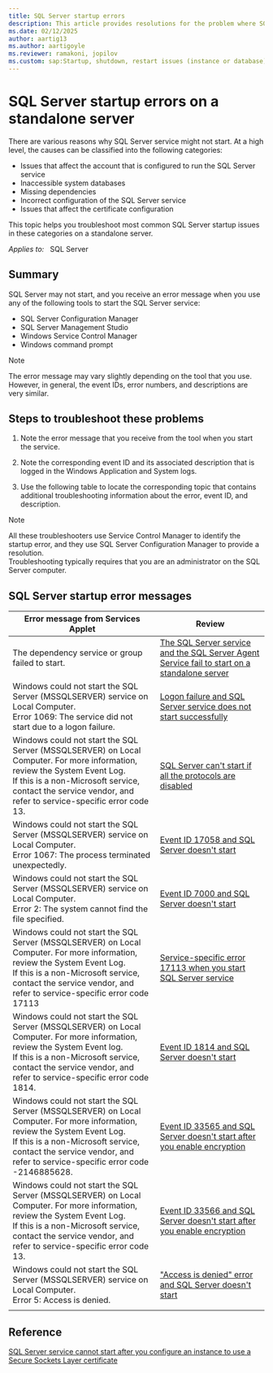 ```yaml
---
title: SQL Server startup errors  
description: This article provides resolutions for the problem where SQL Server fails to start on a standalone server.
ms.date: 02/12/2025
author: aartig13
ms.author: aartigoyle
ms.reviewer: ramakoni, jopilov
ms.custom: sap:Startup, shutdown, restart issues (instance or database)
---
```

# SQL Server startup errors on a standalone server

There are various reasons why SQL Server service might not start. At a high level, the causes can be classified into the following categories:

- Issues that affect the account that is configured to run the SQL Server service
- Inaccessible system databases
- Missing dependencies
- Incorrect configuration of the SQL Server service
- Issues that affect the certificate configuration

This topic helps you troubleshoot most common SQL Server startup issues in these categories on a standalone server.

_Applies to:_ &nbsp; SQL Server

## Summary

SQL Server may not start, and you receive an error message when you use any of the following tools to start the SQL Server service:

- SQL Server Configuration Manager
- SQL Server Management Studio
- Windows Service Control Manager
- Windows command prompt

> [!NOTE]
> The error message may vary slightly depending on the tool that you use. However, in general, the event IDs, error numbers, and descriptions are very similar.

## Steps to troubleshoot these problems

1. Note the error message that you receive from the tool when you start the service.

1. Note the corresponding event ID and its associated description that is logged in the Windows Application and System logs.

1. Use the following table to locate the corresponding topic that contains additional troubleshooting information about the error, event ID, and description.

> [!NOTE]
> All these troubleshooters use Service Control Manager to identify the startup error, and they use SQL Server Configuration Manager to provide a resolution.  
Troubleshooting typically requires that you are an administrator on the SQL Server computer.

## SQL Server startup error messages

|Error message from Services Applet|Review|
|---|---|
|The dependency service or group failed to start. |[The SQL Server service and the SQL Server Agent Service fail to start on a standalone server](agent-service-fails-start-stand-alone-server.md)|
|Windows could not start the SQL Server (MSSQLSERVER) service on Local Computer. <br/> Error 1069: The service did not start due to a logon failure.|[Logon failure and SQL Server service does not start successfully](error-1069-service-cannot-start.md)|
|Windows could not start the SQL Server (MSSQLSERVER) on Local Computer. For more information, review the System Event Log.<br/> If this is a non-Microsoft service, contact the service vendor, and refer to service-specific error code 13.|[SQL Server can't start if all the protocols are disabled](../startup-shutdown/error-17182-protocols-disabled-start-failure.md)|
|Windows could not start the SQL Server (MSSQLSERVER) service on Local Computer.<br/>Error 1067: The process terminated unexpectedly.|[Event ID 17058 and SQL Server doesn't start](event-id-17058-start-sql-server.md)|
|Windows could not start the SQL Server (MSSQLSERVER) service on Local Computer.<br/>Error 2: The system cannot find the file specified.|[Event ID 7000 and SQL Server doesn't start](event-id-7000-fail-start.md)|
|Windows could not start the SQL Server (MSSQLSERVER) on Local Computer. For more information, review the System Event Log.<br/>If this is a non-Microsoft service, contact the service vendor, and refer to service-specific error code 17113|[Service-specific error 17113 when you start SQL Server service](error-17113-start-service.md)|
|Windows could not start the SQL Server (MSSQLSERVER) on Local Computer. For more information, review the System Event log.<br/>If this is a non-Microsoft service, contact the service vendor, and refer to service-specific error code 1814.|[Event ID 1814 and SQL Server doesn't start](event-id-1814-fail-start.md)|
|Windows could not start the SQL Server (MSSQLSERVER) on Local Computer. For more information, review the System Event Log.<br/>If this is a non-Microsoft service, contact the service vendor, and refer to service-specific error code -2146885628.|[Event ID 33565 and SQL Server doesn't start after you enable encryption](event-id-33565-start-sql-server.md)|
|Windows could not start the SQL Server (MSSQLSERVER) on Local Computer. For more information, review the System Event Log.<br/>If this is a non-Microsoft service, contact the service vendor, and refer to service-specific error code 13.|[Event ID 33566 and SQL Server doesn't start after you enable encryption](event-id-33566-start-sql-server.md)|
|Windows could not start the SQL Server (MSSQLSERVER) service on Local Computer.<br/>Error 5: Access is denied.|["Access is denied" error and SQL Server doesn't start](event-id-7000-access-denied.md)|
||

## Reference

[SQL Server service cannot start after you configure an instance to use a Secure Sockets Layer certificate](service-cannot-start.md)
